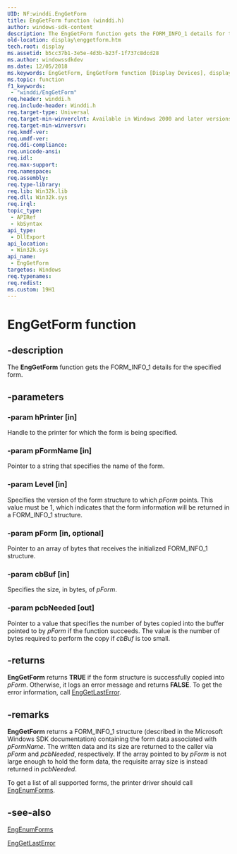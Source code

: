 ```yaml
---
UID: NF:winddi.EngGetForm
title: EngGetForm function (winddi.h)
author: windows-sdk-content
description: The EngGetForm function gets the FORM_INFO_1 details for the specified form.
old-location: display\enggetform.htm
tech.root: display
ms.assetid: b5cc37b1-3e5e-4d3b-b23f-1f737c8dcd28
ms.author: windowssdkdev
ms.date: 12/05/2018
ms.keywords: EngGetForm, EngGetForm function [Display Devices], display.enggetform, gdifncs_178cf402-6353-453e-99c8-0164b0552231.xml, winddi/EngGetForm
ms.topic: function
f1_keywords: 
 - "winddi/EngGetForm"
req.header: winddi.h
req.include-header: Winddi.h
req.target-type: Universal
req.target-min-winverclnt: Available in Windows 2000 and later versions of the Windows operating systems.
req.target-min-winversvr: 
req.kmdf-ver: 
req.umdf-ver: 
req.ddi-compliance: 
req.unicode-ansi: 
req.idl: 
req.max-support: 
req.namespace: 
req.assembly: 
req.type-library: 
req.lib: Win32k.lib
req.dll: Win32k.sys
req.irql: 
topic_type:
 - APIRef
 - kbSyntax
api_type:
 - DllExport
api_location:
 - Win32k.sys
api_name:
 - EngGetForm
targetos: Windows
req.typenames: 
req.redist: 
ms.custom: 19H1
---
```


# EngGetForm function


## -description


The <b>EngGetForm</b> function gets the FORM_INFO_1 details for the specified form.


## -parameters




### -param hPrinter [in]

Handle to the printer for which the form is being specified.


### -param pFormName [in]

Pointer to a string that specifies the name of the form.


### -param Level [in]

Specifies the version of the form structure to which <i>pForm</i> points. This value must be 1, which indicates that the form information will be returned in a FORM_INFO_1 structure.


### -param pForm [in, optional]

Pointer to an array of bytes that receives the initialized FORM_INFO_1 structure.


### -param cbBuf [in]

Specifies the size, in bytes, of <i>pForm</i>.


### -param pcbNeeded [out]

Pointer to a value that specifies the number of bytes copied into the buffer pointed to by <i>pForm</i> if the function succeeds. The value is the number of bytes required to perform the copy if <i>cbBuf</i> is too small.


## -returns



<b>EngGetForm</b> returns <b>TRUE</b> if the form structure is successfully copied into <i>pForm</i>. Otherwise, it logs an error message and returns <b>FALSE</b>. To get the error information, call <a href="https://docs.microsoft.com/windows/desktop/api/winddi/nf-winddi-enggetlasterror">EngGetLastError</a>.




## -remarks



<b>EngGetForm</b> returns a FORM_INFO_1 structure (described in the Microsoft Windows SDK documentation) containing the form data associated with <i>pFormName</i>. The written data and its size are returned to the caller via <i>pForm</i> and <i>pcbNeeded</i>, respectively. If the array pointed to by <i>pForm</i> is not large enough to hold the form data, the requisite array size is instead returned in <i>pcbNeeded</i>.

To get a list of all supported forms, the printer driver should call <a href="https://docs.microsoft.com/windows/desktop/api/winddi/nf-winddi-engenumforms">EngEnumForms</a>.




## -see-also




<a href="https://docs.microsoft.com/windows/desktop/api/winddi/nf-winddi-engenumforms">EngEnumForms</a>



<a href="https://docs.microsoft.com/windows/desktop/api/winddi/nf-winddi-enggetlasterror">EngGetLastError</a>
 

 

